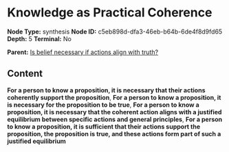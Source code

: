 # Knowledge as Practical Coherence

**Node Type:** synthesis
**Node ID:** c5eb898d-dfa3-46eb-b64b-6de4f8d9fd65
**Depth:** 5
**Terminal:** No

**Parent:** [Is belief necessary if actions align with truth?](is-belief-necessary-if-actions-align-with-truth-antithesis-627822b3-76e2-41c1-a316-912561511cd2.md)

## Content

**For a person to know a proposition, it is necessary that their actions coherently support the proposition**, **For a person to know a proposition, it is necessary for the proposition to be true**, **For a person to know a proposition, it is necessary that the coherent action aligns with a justified equilibrium between specific actions and general principles**, **For a person to know a proposition, it is sufficient that their actions support the proposition, the proposition is true, and these actions form part of such a justified equilibrium**
